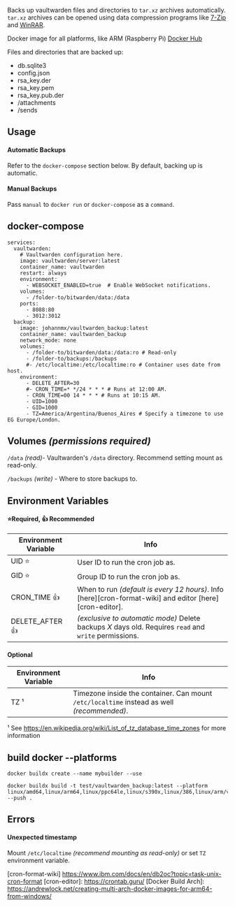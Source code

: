 Backs up vaultwarden files and directories to `tar.xz` archives automatically. `tar.xz` archives can be opened using data compression programs like [7-Zip](https://www.7-zip.org/) and [WinRAR](https://www.win-rar.com/).

Docker image for all platforms, like ARM (Raspberry Pi) [Docker Hub](https://hub.docker.com/r/johannmx/vaultwarden_backup)

Files and directories that are backed up:
- db.sqlite3
- config.json
- rsa_key.der
- rsa_key.pem
- rsa_key.pub.der
- /attachments
- /sends

## Usage

#### Automatic Backups
Refer to the `docker-compose` section below. By default, backing up is automatic.

#### Manual Backups
Pass `manual` to `docker run` or `docker-compose` as a `command`.

## docker-compose
```
services:
  vaultwarden:
    # Vaultwarden configuration here.
    image: vaultwarden/server:latest
    container_name: vaultwarden
    restart: always
    environment:
      - WEBSOCKET_ENABLED=true  # Enable WebSocket notifications.
    volumes:
      - /folder-to/bitwarden/data:/data
    ports:
      - 8088:80
      - 3012:3012
  backup:
    image: johannmx/vaultwarden_backup:latest
    container_name: vaultwarden_backup
    network_mode: none
    volumes:
      - /folder-to/bitwarden/data:/data:ro # Read-only
      - /folder-to/backups:/backups
      #- /etc/localtime:/etc/localtime:ro # Container uses date from host.
    environment:
      - DELETE_AFTER=30
      #- CRON_TIME=* */24 * * * # Runs at 12:00 AM.
      - CRON_TIME=00 14 * * * # Runs at 10:15 AM.
      - UID=1000
      - GID=1000
      - TZ=America/Argentina/Buenos_Aires # Specify a timezone to use EG Europe/London.
```

## Volumes _(permissions required)_
`/data` _(read)_- Vaultwarden's `/data` directory. Recommend setting mount as read-only.

`/backups` _(write)_ - Where to store backups to.

## Environment Variables
#### ⭐Required, 👍 Recommended
| Environment Variable | Info                                                                                                                                  |
| -------------------- | ------------------------------------------------------------------------------------------------------------------------------------- |
| UID                ⭐| User ID to run the cron job as.                                                                                                       |
| GID                ⭐| Group ID to run the cron job as.                                                                                                      |
| CRON_TIME          👍| When to run _(default is every 12 hours)_. Info [here][cron-format-wiki] and editor [here][cron-editor]. |
| DELETE_AFTER       👍| _(exclusive to automatic mode)_ Delete backups _X_ days old. Requires `read` and `write` permissions.                                 |

#### Optional
| Environment Variable | Info                                                                                         |
| -------------------- | -------------------------------------------------------------------------------------------- |
| TZ ¹                 | Timezone inside the container. Can mount `/etc/localtime` instead as well _(recommended)_.   |

¹ See <https://en.wikipedia.org/wiki/List_of_tz_database_time_zones> for more information

## build docker --platforms
```
docker buildx create --name mybuilder --use
```

```
docker buildx build -t test/vaultwarden_backup:latest --platform linux/amd64,linux/arm64,linux/ppc64le,linux/s390x,linux/386,linux/arm/v7,linux/arm/v6 --push .
```
## Errors
#### Unexpected timestamp
Mount `/etc/localtime` _(recommend mounting as read-only)_ or set `TZ` environment variable.

[cron-format-wiki] https://www.ibm.com/docs/en/db2oc?topic=task-unix-cron-format
[cron-editor]: https://crontab.guru/
[Docker Build Arch]: https://andrewlock.net/creating-multi-arch-docker-images-for-arm64-from-windows/

